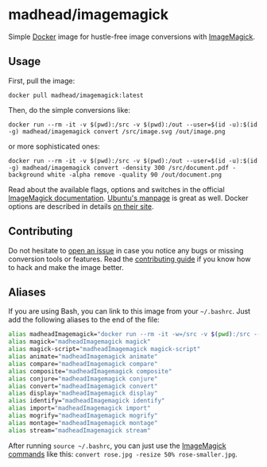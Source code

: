 # madhead/imagemagick

Simple [Docker](https://docker.com) image for hustle-free image conversions with [ImageMagick](https://imagemagick.org).

## Usage

First, pull the image:

    docker pull madhead/imagemagick:latest

Then, do the simple conversions like:

    docker run --rm -it -v $(pwd):/src -v $(pwd):/out --user=$(id -u):$(id -g) madhead/imagemagick convert /src/image.svg /out/image.png

or more sophisticated ones:

    docker run --rm -it -v $(pwd):/src -v $(pwd):/out --user=$(id -u):$(id -g) madhead/imagemagick convert -density 300 /src/document.pdf -background white -alpha remove -quality 90 /out/document.png

Read about the available flags, options and switches in the official [ImageMagick documentation](https://imagemagick.org/script/convert.php).
[Ubuntu's manpage](http://manpages.ubuntu.com/manpages/precise/en/man1/convert.1.html) is great as well.
Docker options are described in details [on their site](https://docs.docker.com/engine/reference/run).

## Contributing

Do not hesitate to [open an issue](https://github.com/madhead/imagemagick/issues/new) in case you notice any bugs or missing conversion tools or features.
Read the [contributing guide](CONTRIBUTING.md) if you know how to hack and make the image better.

## Aliases
 
If you are using Bash, you can link to this image from your `~/.bashrc`. Just add the following aliases to the end of the file:
 
```bash
alias madheadImagemagick="docker run --rm -it -w=/src -v $(pwd):/src --user=$(id -u):$(id -g) madhead/imagemagick"
alias magick="madheadImagemagick magick"
alias magick-script="madheadImagemagick magick-script"
alias animate="madheadImagemagick animate"
alias compare="madheadImagemagick compare"
alias composite="madheadImagemagick composite"
alias conjure="madheadImagemagick conjure"
alias convert="madheadImagemagick convert"
alias display="madheadImagemagick display"
alias identify="madheadImagemagick identify"
alias import="madheadImagemagick import"
alias mogrify="madheadImagemagick mogrify"
alias montage="madheadImagemagick montage"
alias stream="madheadImagemagick stream"
```

After running `source ~/.bashrc`, you can just use the [ImageMagick commands](https://imagemagick.org/script/command-line-tools.php) like this: `convert rose.jpg -resize 50% rose-smaller.jpg`.
